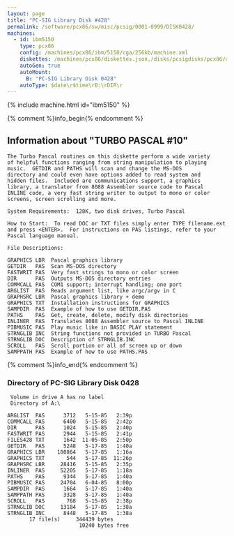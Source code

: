 ```yaml
---
layout: page
title: "PC-SIG Library Disk #428"
permalink: /software/pcx86/sw/misc/pcsig/0001-0999/DISK0428/
machines:
  - id: ibm5150
    type: pcx86
    config: /machines/pcx86/ibm/5150/cga/256kb/machine.xml
    diskettes: /machines/pcx86/diskettes.json,/disks/pcsigdisks/pcx86/diskettes.json
    autoGen: true
    autoMount:
      B: "PC-SIG Library Disk 0428"
    autoType: $date\r$time\rB:\rDIR\r
---
```


{% include machine.html id="ibm5150" %}

{% comment %}info_begin{% endcomment %}

## Information about "TURBO PASCAL #10"

    The Turbo Pascal routines on this diskette perform a wide variety
    of helpful functions ranging from string manipulation to playing
    music.  GETDIR and PATHS will scan and change the MS-DOS
    directory and could even have options added to read system and
    hidden files.  Included are communications support, a graphics
    library, a translator from 8088 Assembler source code to Pascal
    INLINE code, a very fast string writer to output to mono or color
    screens, screen scrolling and more.
    
    System Requirements:  128K, two disk drives, Turbo Pascal
    
    How to Start:  To read DOC or TXT files simply enter TYPE filename.ext
    and press <ENTER>.  For instructions on PAS listings, refer to your
    Pascal language manual.
    
    File Descriptions:
    
    GRAPHICS LBR  Pascal graphics library
    GETDIR   PAS  Scan MS-DOS directory
    FASTWRIT PAS  Very fast strings to mono or color screen
    DIR      PAS  Outputs MS-DOS directory entries
    COMMCALL PAS  COM1 support; interrupt handling; one port
    ARGLIST  PAS  Reads argument list, like argc/argv in C
    GRAPHSRC LBR  Pascal graphics library + demo
    GRAPHICS TXT  Installation instructions for GRAPHICS
    SAMPDIR  PAS  Example of how to use GETDIR.PAS
    PATHS    PAS  Get, create, delete, modify disk directories
    INLINER  PAS  Translates 8088 Assembler source to Pascal INLINE
    PIBMUSIC PAS  Play music like in BASIC PLAY statement
    STRNGLIB INC  String functions not provided in TURBO Pascal
    STRNGLIB DOC  Description of STRNGLIB.INC
    SCROLL   PAS  Scroll portion or all of screen up or down
    SAMPPATH PAS  Example of how to use PATHS.PAS
{% comment %}info_end{% endcomment %}


### Directory of PC-SIG Library Disk 0428

     Volume in drive A has no label
     Directory of A:\

    ARGLIST  PAS      3712   5-15-85   2:39p
    COMMCALL PAS      6400   5-15-85   2:42p
    DIR      PAS      1024   5-15-85   2:40p
    FASTWRIT PAS      2944   5-15-85   2:41p
    FILES428 TXT      1642  11-05-85   2:50p
    GETDIR   PAS      5248   5-17-85   1:40a
    GRAPHICS LBR    180864   5-17-85   1:16a
    GRAPHICS TXT       544   5-17-85  11:26p
    GRAPHSRC LBR     28416   5-15-85   2:35p
    INLINER  PAS     52205   5-17-85   1:18a
    PATHS    PAS      9344   5-17-85   1:40a
    PIBMUSIC PAS     24704   6-04-85   8:00p
    SAMPDIR  PAS      1664   5-17-85   1:40a
    SAMPPATH PAS      3328   5-17-85   1:40a
    SCROLL   PAS       768   5-15-85   2:38p
    STRNGLIB DOC     13184   5-17-85   1:38a
    STRNGLIB INC      8448   5-17-85   1:38a
           17 file(s)     344439 bytes
                           10240 bytes free
